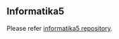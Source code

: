 ## Informatika5

Please refer [informatika5 repository](https://github.com/informatika5/informatika5.github.io/edit/main/index.md).
